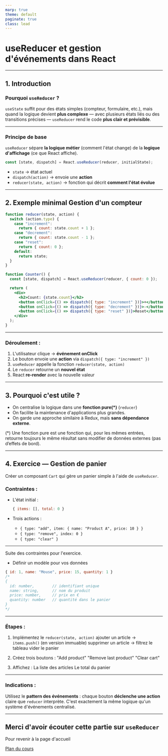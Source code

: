 ```yaml
---
marp: true
theme: default
paginate: true
class: lead
---
```


# **useReducer et gestion d'événements dans React**

---

## 1. Introduction

### Pourquoi `useReducer` ?

`useState` suffit pour des états simples (compteur, formulaire, etc.),
mais quand la logique devient **plus complexe** — avec plusieurs états liés ou des transitions précises —
`useReducer` rend le code **plus clair et prévisible**.

---

### Principe de base

`useReducer` sépare **la logique métier** (comment l'état change)
de la **logique d'affichage** (ce que React affiche).

```jsx
const [state, dispatch] = React.useReducer(reducer, initialState);
```

* `state` → état actuel
* `dispatch(action)` → envoie une **action**
* `reducer(state, action)` → fonction qui décrit **comment l'état évolue**

---

## 2. Exemple minimal Gestion d'un compteur

```jsx
function reducer(state, action) {
  switch (action.type) {
    case "increment":
      return { count: state.count + 1 };
    case "decrement":
      return { count: state.count - 1 };
    case "reset":
      return { count: 0 };
    default:
      return state;
  }
}

function Counter() {
  const [state, dispatch] = React.useReducer(reducer, { count: 0 });

  return (
    <div>
      <h2>Count: {state.count}</h2>
      <button onClick={() => dispatch({ type: "increment" })}>+</button>
      <button onClick={() => dispatch({ type: "decrement" })}>-</button>
      <button onClick={() => dispatch({ type: "reset" })}>Reset</button>
    </div>
  );
}
```

---

### Déroulement :

1. L'utilisateur clique → **événement onClick**
2. Le bouton envoie une **action** via `dispatch({ type: "increment" })`
3. `useReducer` appelle la fonction `reducer(state, action)`
4. Le `reducer` retourne un **nouvel état**
5. React **re-render** avec la nouvelle valeur

---

## 3. Pourquoi c'est utile ?

* On centralise la logique dans une **fonction pure(*)** (`reducer`)
* On facilite la maintenance d'applications plus grandes.
* On garde une approche similaire à Redux, mais **sans dépendance externe**.

(*) Une fonction pure est une fonction qui, pour les mêmes entrées, retourne toujours le même résultat sans modifier de données externes (pas d’effets de bord).

---

## 4. Exercice — Gestion de panier

Créer un composant `Cart` qui gère un panier simple à l'aide de `useReducer`.

### Contraintes :

* L'état initial :

  ```js
  { items: [], total: 0 }
  ```
* Trois actions :

  * `{ type: "add", item: { name: "Product A", price: 10 } }`
  * `{ type: "remove", index: 0 }`
  * `{ type: "clear" }`

---

Suite des contraintes pour l'exercice.

* Définir un modèle pour vos données

```js
{ id: 1, name: "Mouse", price: 15, quantity: 1 }
/*
{
  id: number,        // identifiant unique
  name: string,      // nom du produit
  price: number,     // prix en €
  quantity: number   // quantité dans le panier
}
*/
```

---

### Étapes :

1. Implémentez le `reducer(state, action)`
ajouter un article → `items.push()` (en version immuable)
supprimer un article → filtrez le tableau
vider le panier

2. Créez trois boutons :
"Add product"
"Remove last product"
"Clear cart"

3. Affichez :
La liste des articles
Le total du panier

---

### Indications :

Utilisez le **pattern des événements** :
chaque bouton **déclenche une action** claire que `reducer` interprète.
C'est exactement la même logique qu'un système d'événements centralisé.


---

## Merci d'avoir écouter cette partie sur `useReducer`

Pour revenir à la page d'accueil

[Plan du cours](https://antoine07.github.io/react_web2/#2)